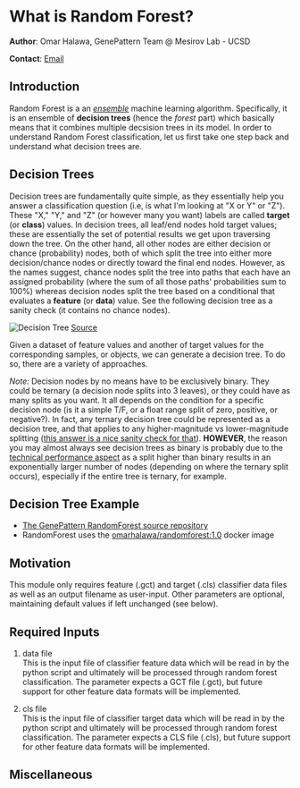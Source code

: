 # What is Random Forest?

**Author**: Omar Halawa, GenePattern Team @ Mesirov Lab - UCSD

**Contact**: [Email](mailto:ohalawa@ucsd.edu)

## Introduction

Random Forest is a an [_ensemble_](https://machinelearningmastery.com/tour-of-ensemble-learning-algorithms/) machine learning algorithm. Specifically, it is an ensemble of **decision trees** (hence the _forest_ part) which basically means that it combines multiple decsision trees in its model. In order to understand Random Forest classification, let us first take one step back and understand what decision trees are.

## Decision Trees

Decision trees are fundamentally quite simple, as they essentially help you answer a classification question (i.e, is what I'm looking at "X or Y" or "Z"). These "X," "Y," and "Z" (or however many you want) labels are called **target** (or **class**) values. In decision trees, all leaf/end nodes hold target values; these are essentially the set of potential results we get upon traversing down the tree. On the other hand, all other nodes are either decision or chance (probability) nodes, both of which split the tree into either more decision/chance nodes or directly toward the final end nodes. However, as the names suggest, chance nodes split the tree into paths that each have an assigned probability (where the sum of all those paths' probabilities sum to 100%) whereas decision nodes split the tree based on a conditional that evaluates a **feature** (or  **data**) value. See the following decision tree as a sanity check (it contains no chance nodes).  

![Decision Tree](https://ars.els-cdn.com/content/image/1-s2.0-S0957417412006707-gr3.jpg)
[Source](https://www.sciencedirect.com/science/article/pii/S0957417412006707)

Given a dataset of feature values and another of target values for the corresponding samples, or objects, we can generate a decision tree. To do so, there are a variety of approaches. 

_Note:_ Decision nodes by no means have to be exclusively binary. They could be ternary (a decision node splits into 3 leaves), or they could have as many splits as you want. It all depends on the condition for a specific decision node (is it a simple T/F, or a float range split of zero, positive, or negative?). In fact, any ternary decision tree could be represented as a decision tree, and that applies to any higher-magnitude vs lower-magnitude splitting ([this answer is a nice sanity check for that](https://stats.stackexchange.com/a/12227)). **HOWEVER**, the reason you may almost always see decision trees as binary is probably due to the [technical performance aspect](https://stats.stackexchange.com/questions/12187/are-decision-trees-almost-always-binary-trees) as a split higher than binary results in an exponentially larger number of nodes (depending on where the ternary split occurs), especially if the entire tree is ternary, for example.


## Decision Tree Example
* [The GenePattern RandomForest source repository](https://github.com/omarhalawa3301/randomforest)
* RandomForest uses the [omarhalawa/randomforest:1.0](https://hub.docker.com/layers/omarhalawa/randomforest/1.0/images/sha256-995d424aa0fa77f608aaa5575faafad6cea966a377fdb8dd51e9144e74f7ff21?context=repo) docker image

## Motivation
This module only requires feature (.gct) and target (.cls) classifier data files as well as an output filename as user-input. Other parameters are optional, maintaining default values if left unchanged (see below).

## Required Inputs

1. data file  
    This is the input file of classifier feature data which will be read in by the python script and ultimately will be processed through random forest classification. The parameter expects a GCT file (.gct), but future support for other feature data formats will be implemented.  
      
2. cls file  
    This is the input file of classifier target data which will be read in by the python script and ultimately will be processed through random forest classification. The parameter expects a CLS file (.cls), but future support for other feature data formats will be implemented.  

## Miscellaneous
